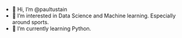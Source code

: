 - 👋 Hi, I’m @paultustain
- 👀 I’m interested in Data Science and Machine learning. Especially around sports. 
- 🌱 I’m currently learning Python.

